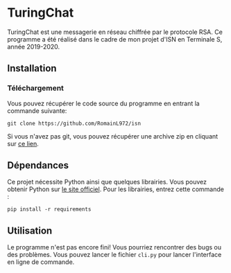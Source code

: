 # TuringChat

TuringChat est une messagerie en réseau chiffrée par le protocole RSA. Ce programme a été réalisé dans le cadre de mon projet d'ISN
en Terminale S, année 2019-2020.

## Installation

### Téléchargement

Vous pouvez récupérer le code source du programme en entrant la commande suivante:
```
git clone https://github.com/RomainL972/isn
```
Si vous n'avez pas git, vous pouvez récupérer une archive zip en cliquant sur [ce lien](//github.com/RomainL972/isn/archive/master.zip).

## Dépendances
Ce projet nécessite Python ainsi que quelques librairies. Vous pouvez
obtenir Python sur [le site officiel](https://www.python.org/downloads/). Pour les librairies, entrez cette commande :
```
pip install -r requirements
```

## Utilisation
Le programme n'est pas encore fini! Vous pourriez rencontrer des bugs ou des problèmes. Vous pouvez lancer le fichier
`cli.py` pour lancer l'interface en ligne de commande.
